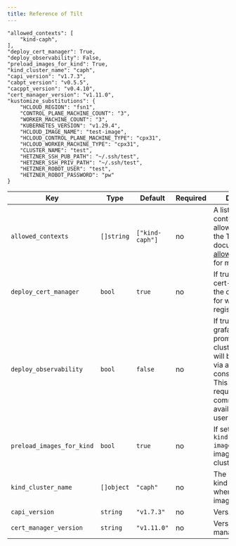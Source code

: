 ```yaml
---
title: Reference of Tilt
---
```


```
"allowed_contexts": [
    "kind-caph",
],
"deploy_cert_manager": True,
"deploy_observability": False,
"preload_images_for_kind": True,
"kind_cluster_name": "caph",
"capi_version": "v1.7.3",
"cabpt_version": "v0.5.5",
"cacppt_version": "v0.4.10",
"cert_manager_version": "v1.11.0",
"kustomize_substitutions": {
    "HCLOUD_REGION": "fsn1",
    "CONTROL_PLANE_MACHINE_COUNT": "3",
    "WORKER_MACHINE_COUNT": "3",
    "KUBERNETES_VERSION": "v1.29.4",
    "HCLOUD_IMAGE_NAME": "test-image",
    "HCLOUD_CONTROL_PLANE_MACHINE_TYPE": "cpx31",
    "HCLOUD_WORKER_MACHINE_TYPE": "cpx31",
    "CLUSTER_NAME": "test",
    "HETZNER_SSH_PUB_PATH": "~/.ssh/test",
    "HETZNER_SSH_PRIV_PATH": "~/.ssh/test",
    "HETZNER_ROBOT_USER": "test",
    "HETZNER_ROBOT_PASSWORD": "pw"
}
```

| Key                                                                                            | Type       | Default         | Required | Description                                                                                                                                                                                                           |
| ---------------------------------------------------------------------------------------------- | ---------- | --------------- | -------- | --------------------------------------------------------------------------------------------------------------------------------------------------------------------------------------------------------------------- |
| `allowed_contexts`                                                                             | `[]string` | `["kind-caph"]` | no       | A list of kubeconfig contexts Tilt is allowed to use. See the Tilt documentation on [allow_k8s_contexts](https://docs.tilt.dev/api.html#api.allow_k8s_contexts) for more details                                      |
| `deploy_cert_manager`                                                                          | `bool`     | `true`          | no       | If true, deploys cert-manager into the cluster for use for webhook registration                                                                                                                                       |
| `deploy_observability`                                                                         | `bool`     | `false`         | no       | If true, installs grafana, loki and promtail in the dev cluster. Grafana UI will be accessible via a link in the tilt console. Important! This feature requires the `helm` command to be available in the user's path |
| `preload_images_for_kind`                                                                      | `bool`     | `true`          | no       | If set to true, uses `kind load docker-image` to preload images into a kind cluster                                                                                                                                   |
| `kind_cluster_name`                                                                            | `[]object` | `"caph"`        | no       | The name of the kind cluster to use when preloading images                                                                                                                                                            |
| `capi_version`                                                                                 | `string`   | `"v1.7.3"`      | no       | Version of CAPI                                                                                                                                                                                                       |
| `cert_manager_version`                                                                         | `string`   | `"v1.11.0"`     | no       | Version of cert manager                                                                                                                                                                                               |
